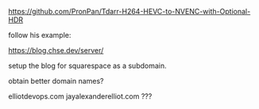 
https://github.com/PronPan/Tdarr-H264-HEVC-to-NVENC-with-Optional-HDR


follow his example:

https://blog.chse.dev/server/

setup the blog for squarespace as a subdomain.

obtain better domain names?

elliotdevops.com
jayalexanderelliot.com
???